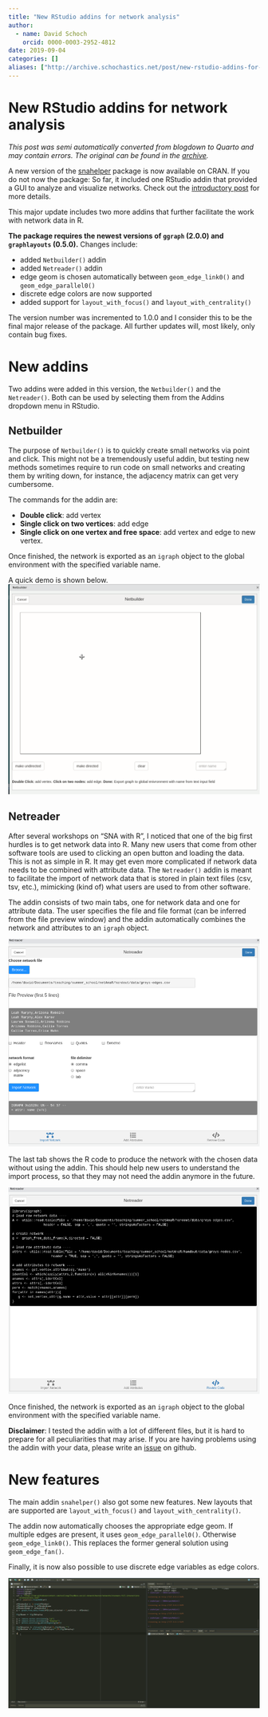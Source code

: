 ```yaml
---
title: "New RStudio addins for network analysis"
author:
  - name: David Schoch
    orcid: 0000-0003-2952-4812
date: 2019-09-04
categories: []
aliases: ["http://archive.schochastics.net/post/new-rstudio-addins-for-network-analysis/"]
---
```


# New RStudio addins for network analysis

*This post was semi automatically converted from blogdown to Quarto and may contain errors. The original can be found in the [archive](http://archive.schochastics.net/post/new-rstudio-addins-for-network-analysis/).*


A new version of the
[snahelper](https://cran.r-project.org/web/packages/snahelper/index.html)
package is now available on CRAN. If you do not now the package: So far,
it included one RStudio addin that provided a GUI to analyze and
visualize networks. Check out the [introductory
post](http://blog.schochastics.net/post/an-rstudio-addin-for-network-analysis-and-visualization/)
for more details.

This major update includes two more addins that further facilitate the
work with network data in R.



**The package requires the newest versions of `ggraph` (2.0.0) and
`graphlayouts` (0.5.0).** Changes include:

-   added `Netbuilder()` addin
-   added `Netreader()` addin
-   edge geom is chosen automatically between `geom_edge_link0()` and
    `geom_edge_parallel0()`
-   discrete edge colors are now supported
-   added support for `layout_with_focus()` and
    `layout_with_centrality()`

The version number was incremented to 1.0.0 and I consider this to be
the final major release of the package. All further updates will, most
likely, only contain bug fixes.

# New addins

Two addins were added in this version, the `Netbuilder()` and the
`Netreader()`. Both can be used by selecting them from the Addins
dropdown menu in RStudio.

## Netbuilder

The purpose of `Netbuilder()` is to quickly create small networks via
point and click. This might not be a tremendously useful addin, but
testing new methods sometimes require to run code on small networks and
creating them by writing down, for instance, the adjacency matrix can
get very cumbersome.

The commands for the addin are:

-   **Double click**: add vertex
-   **Single click on two vertices**: add edge
-   **Single click on one vertex and free space**: add vertex and edge
    to new vertex.

Once finished, the network is exported as an `igraph` object to the
global environment with the specified variable name.

A quick demo is shown below. ![](Netbuilder.gif)

## Netreader

After several workshops on “SNA with R”, I noticed that one of the big
first hurdles is to get network data into R. Many new users that come
from other software tools are used to clicking an open button and
loading the data. This is not as simple in R. It may get even more
complicated if network data needs to be combined with attribute data.
The `Netreader()` addin is meant to facilitate the import of network
data that is stored in plain text files (csv, tsv, etc.), mimicking
(kind of) what users are used to from other software.

The addin consists of two main tabs, one for network data and one for
attribute data. The user specifies the file and file format (can be
inferred from the file preview window) and the addin automatically
combines the network and attributes to an `igraph` object.

![](Netreader1.png)

The last tab shows the R code to produce the network with the chosen
data without using the addin. This should help new users to understand
the import process, so that they may not need the addin anymore in the
future.

![](Netreader2.png)

Once finished, the network is exported as an `igraph` object to the
global environment with the specified variable name.

**Disclaimer**: I tested the addin with a lot of different files, but it
is hard to prepare for all peculiarities that may arise. If you are
having problems using the addin with your data, please write an
[issue](https://github.com/schochastics/snahelper/issues) on github.

# New features

The main addin `snahelper()` also got some new features. New layouts
that are supported are `layout_with_focus()` and
`layout_with_centrality()`.

The addin now automatically chooses the appropriate edge geom. If
multiple edges are present, it uses `geom_edge_parallel0()`. Otherwise
`geom_edge_link0()`. This replaces the former general solution using
`geom_edge_fan()`.

Finally, it is now also possible to use discrete edge variables as edge
colors.

![](snahelper.gif)

